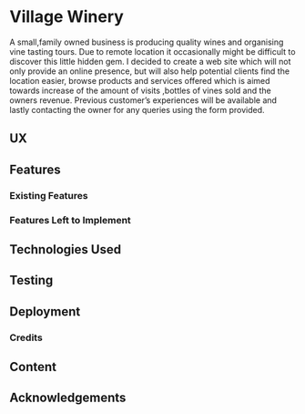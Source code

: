 # Village Winery 
A small,family owned business is producing quality wines and organising vine tasting tours. 
Due to remote location it occasionally might be difficult to discover this little hidden gem.
I decided to create a web site which will not only provide an online presence,
but will also help potential clients find the location easier, 
browse products and services offered which is aimed towards increase of the amount of visits
,bottles of vines sold and the owners revenue. 
Previous customer’s experiences will be available 
and lastly contacting the owner for any queries using the form provided. 
## UX



## Features

### Existing Features

### Features Left to Implement

## Technologies Used 

## Testing

## Deployment

### Credits 

## Content

## Acknowledgements
